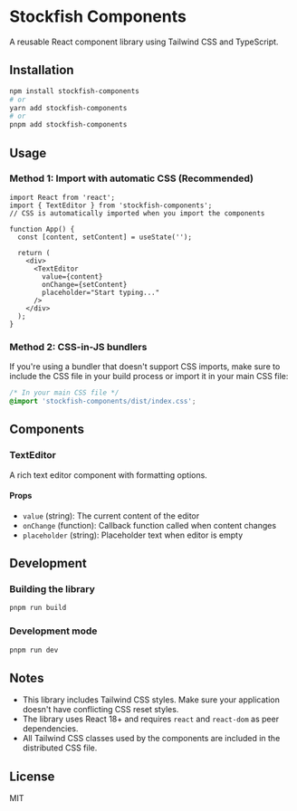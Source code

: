 # Stockfish Components

A reusable React component library using Tailwind CSS and TypeScript.

## Installation

```bash
npm install stockfish-components
# or
yarn add stockfish-components
# or
pnpm add stockfish-components
```

## Usage

### Method 1: Import with automatic CSS (Recommended)

```tsx
import React from 'react';
import { TextEditor } from 'stockfish-components';
// CSS is automatically imported when you import the components

function App() {
  const [content, setContent] = useState('');

  return (
    <div>
      <TextEditor
        value={content}
        onChange={setContent}
        placeholder="Start typing..."
      />
    </div>
  );
}
```
### Method 2: CSS-in-JS bundlers

If you're using a bundler that doesn't support CSS imports, make sure to include the CSS file in your build process or import it in your main CSS file:

```css
/* In your main CSS file */
@import 'stockfish-components/dist/index.css';
```

## Components

### TextEditor

A rich text editor component with formatting options.

#### Props

- `value` (string): The current content of the editor
- `onChange` (function): Callback function called when content changes
- `placeholder` (string): Placeholder text when editor is empty

## Development

### Building the library

```bash
pnpm run build
```

### Development mode

```bash
pnpm run dev
```

## Notes

- This library includes Tailwind CSS styles. Make sure your application doesn't have conflicting CSS reset styles.
- The library uses React 18+ and requires `react` and `react-dom` as peer dependencies.
- All Tailwind CSS classes used by the components are included in the distributed CSS file.

## License

MIT
